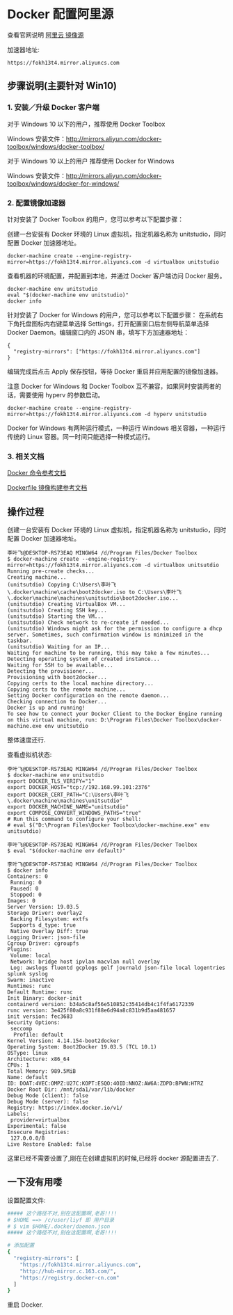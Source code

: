 # Docker 配置阿里源

查看官网说明
[阿里云 镜像源](https://cr.console.aliyun.com/cn-hangzhou/instances/mirrors)

加速器地址:

```
https://fokh13t4.mirror.aliyuncs.com
```

## 步骤说明(主要针对 Win10)

### 1. 安装／升级 Docker 客户端

对于 Windows 10 以下的用户，推荐使用 Docker Toolbox

Windows 安装文件：http://mirrors.aliyun.com/docker-toolbox/windows/docker-toolbox/

对于 Windows 10 以上的用户 推荐使用 Docker for Windows

Windows 安装文件：http://mirrors.aliyun.com/docker-toolbox/windows/docker-for-windows/

### 2. 配置镜像加速器

针对安装了 Docker Toolbox 的用户，您可以参考以下配置步骤：

创建一台安装有 Docker 环境的 Linux 虚拟机，指定机器名称为 unitstudio，同时配置 Docker 加速器地址。

```
docker-machine create --engine-registry-mirror=https://fokh13t4.mirror.aliyuncs.com -d virtualbox unitstudio
```

查看机器的环境配置，并配置到本地，并通过 Docker 客户端访问 Docker 服务。

```
docker-machine env unitstudio
eval "$(docker-machine env unitstudio)"
docker info
```

针对安装了 Docker for Windows 的用户，您可以参考以下配置步骤：
在系统右下角托盘图标内右键菜单选择 Settings，打开配置窗口后左侧导航菜单选择 Docker Daemon。编辑窗口内的 JSON 串，填写下方加速器地址：

```
{
  "registry-mirrors": ["https://fokh13t4.mirror.aliyuncs.com"]
}
```

编辑完成后点击 Apply 保存按钮，等待 Docker 重启并应用配置的镜像加速器。

注意
Docker for Windows 和 Docker Toolbox 互不兼容，如果同时安装两者的话，需要使用 hyperv 的参数启动。

```
docker-machine create --engine-registry-mirror=https://fokh13t4.mirror.aliyuncs.com -d hyperv unitstudio
```

Docker for Windows 有两种运行模式，一种运行 Windows 相关容器，一种运行传统的 Linux 容器。同一时间只能选择一种模式运行。

### 3. 相关文档

[Docker 命令参考文档](https://docs.docker.com/engine/reference/commandline/cli/?spm=5176.8351553.0.0.3ce91991ksmtAm)

[Dockerfile 镜像构建参考文档](https://docs.docker.com/engine/reference/builder/?spm=5176.8351553.0.0.3ce91991ksmtAm)

## 操作过程

创建一台安装有 Docker 环境的 Linux 虚拟机，指定机器名称为 unitstudio，同时配置 Docker 加速器地址。

```
李叶飞@DESKTOP-RS73EAQ MINGW64 /d/Program Files/Docker Toolbox
$ docker-machine create --engine-registry-mirror=https://fokh13t4.mirror.aliyuncs.com -d virtualbox unitsutdio
Running pre-create checks...
Creating machine...
(unitsutdio) Copying C:\Users\李叶飞\.docker\machine\cache\boot2docker.iso to C:\Users\李叶飞\.docker\machine\machines\unitsutdio\boot2docker.iso...
(unitsutdio) Creating VirtualBox VM...
(unitsutdio) Creating SSH key...
(unitsutdio) Starting the VM...
(unitsutdio) Check network to re-create if needed...
(unitsutdio) Windows might ask for the permission to configure a dhcp server. Sometimes, such confirmation window is minimized in the taskbar.
(unitsutdio) Waiting for an IP...
Waiting for machine to be running, this may take a few minutes...
Detecting operating system of created instance...
Waiting for SSH to be available...
Detecting the provisioner...
Provisioning with boot2docker...
Copying certs to the local machine directory...
Copying certs to the remote machine...
Setting Docker configuration on the remote daemon...
Checking connection to Docker...
Docker is up and running!
To see how to connect your Docker Client to the Docker Engine running on this virtual machine, run: D:\Program Files\Docker Toolbox\docker-machine.exe env unitsutdio
```

整体速度还行.

查看虚拟机状态:

```
李叶飞@DESKTOP-RS73EAQ MINGW64 /d/Program Files/Docker Toolbox
$ docker-machine env unitsutdio
export DOCKER_TLS_VERIFY="1"
export DOCKER_HOST="tcp://192.168.99.101:2376"
export DOCKER_CERT_PATH="C:\Users\李叶飞\.docker\machine\machines\unitsutdio"
export DOCKER_MACHINE_NAME="unitsutdio"
export COMPOSE_CONVERT_WINDOWS_PATHS="true"
# Run this command to configure your shell:
# eval $("D:\Program Files\Docker Toolbox\docker-machine.exe" env unitsutdio)

李叶飞@DESKTOP-RS73EAQ MINGW64 /d/Program Files/Docker Toolbox
$ eval "$(docker-machine env default)"

李叶飞@DESKTOP-RS73EAQ MINGW64 /d/Program Files/Docker Toolbox
$ docker info
Containers: 0
 Running: 0
 Paused: 0
 Stopped: 0
Images: 0
Server Version: 19.03.5
Storage Driver: overlay2
 Backing Filesystem: extfs
 Supports d_type: true
 Native Overlay Diff: true
Logging Driver: json-file
Cgroup Driver: cgroupfs
Plugins:
 Volume: local
 Network: bridge host ipvlan macvlan null overlay
 Log: awslogs fluentd gcplogs gelf journald json-file local logentries splunk syslog
Swarm: inactive
Runtimes: runc
Default Runtime: runc
Init Binary: docker-init
containerd version: b34a5c8af56e510852c35414db4c1f4fa6172339
runc version: 3e425f80a8c931f88e6d94a8c831b9d5aa481657
init version: fec3683
Security Options:
 seccomp
  Profile: default
Kernel Version: 4.14.154-boot2docker
Operating System: Boot2Docker 19.03.5 (TCL 10.1)
OSType: linux
Architecture: x86_64
CPUs: 1
Total Memory: 989.5MiB
Name: default
ID: DOAT:4VEC:OMPZ:U27C:KOPT:ESQO:4OID:NNOZ:AW6A:ZDPD:BPWN:HTRZ
Docker Root Dir: /mnt/sda1/var/lib/docker
Debug Mode (client): false
Debug Mode (server): false
Registry: https://index.docker.io/v1/
Labels:
 provider=virtualbox
Experimental: false
Insecure Registries:
 127.0.0.0/8
Live Restore Enabled: false
```

这里已经不需要设置了,刚在在创建虚拟机的时候,已经将 docker 源配置进去了.

## 一下没有用喽

设置配置文件:

```sh
##### 这个路径不对,别在这配置啊,老哥!!!!
# $HOME ==> /c/user/liyf 即 用户目录
# $ vim $HOME/.docker/daemon.json
##### 这个路径不对,别在这配置啊,老哥!!!!

# 添加配置
{
  "registry-mirrors": [
    "https://fokh13t4.mirror.aliyuncs.com",
    "http://hub-mirror.c.163.com/",
    "https://registry.docker-cn.com"
  ]
}
```

重启 Docker.
